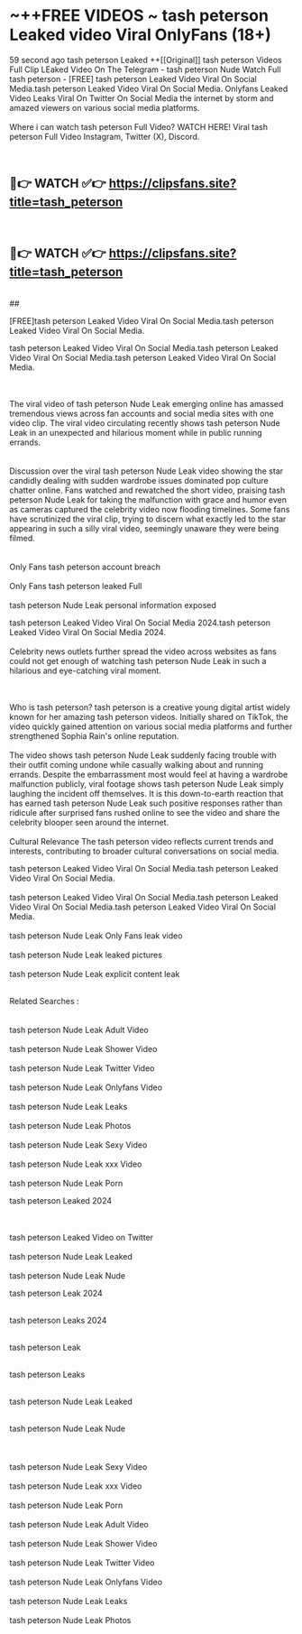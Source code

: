 # ~++FREE VIDEOS ~ tash peterson Leaked video Viral OnlyFans (18+)<br>


59 second ago tash peterson Leaked ++[[Original]] tash peterson Videos Full Clip LEaked Video On The Telegram  - tash peterson Nude  Watch Full tash peterson - [FREE] tash peterson Leaked Video Viral On Social Media.tash peterson Leaked Video Viral On Social Media.   Onlyfans Leaked Video Leaks Viral On Twitter On Social Media the internet by storm and amazed viewers on various social media platforms. <br><br>
Where i can watch tash peterson Full Video? WATCH HERE! Viral tash peterson Full Video Instagram, Twitter (X), Discord. <br>


 <br>

##  🔴👉 WATCH ✅👉  <a href="https://clipsfans.site?title=tash_peterson&ref=git">https://clipsfans.site?title=tash_peterson</a> <br>
  <br>

##  🔴👉 WATCH ✅👉  <a href="https://clipsfans.site?title=tash_peterson&ref=git">https://clipsfans.site?title=tash_peterson</a> <br>
  <br>
  ##



[FREE]tash peterson Leaked Video Viral On Social Media.tash peterson Leaked Video Viral On Social Media. <br>

tash peterson Leaked Video Viral On Social Media.tash peterson Leaked Video Viral On Social Media.tash peterson Leaked Video Viral On Social Media. <br>


  <br>

  <br>
The viral video of tash peterson Nude Leak emerging online has amassed tremendous views across fan accounts and social media sites with one video clip. The viral video circulating recently shows tash peterson Nude Leak in an unexpected and hilarious moment while in public running errands.<br>
<br>


<br>
Discussion over the viral tash peterson Nude Leak video showing the star candidly dealing with sudden wardrobe issues dominated pop culture chatter online. Fans watched and rewatched the short video, praising tash peterson Nude Leak for taking the malfunction with grace and humor even as cameras captured the celebrity video now flooding timelines. Some fans have scrutinized the viral clip, trying to discern what exactly led to the star appearing in such a silly viral video, seemingly unaware they were being filmed.<br>
<br>
<br> 
Only Fans tash peterson account breach<br>
<br>
Only Fans tash peterson leaked Full <br>
<br>
tash peterson Nude Leak personal information exposed<br>

tash peterson Leaked Video Viral On Social Media 2024.tash peterson Leaked Video Viral On Social Media 2024. <br>
<br>
Celebrity news outlets further spread the video across websites as fans could not get enough of watching tash peterson Nude Leak in such a hilarious and eye-catching viral moment.<br>
<br>

<br>
Who is tash peterson? tash peterson is a creative young digital artist widely known for her amazing tash peterson videos. Initially shared on TikTok, the video quickly gained attention on various social media platforms and further strengthened Sophia Rain's online reputation.<br>
<br>
The video shows tash peterson Nude Leak suddenly facing trouble with their outfit coming undone while casually walking about and running errands. Despite the embarrassment most would feel at having a wardrobe malfunction publicly, viral footage shows tash peterson Nude Leak simply laughing the incident off themselves. It is this down-to-earth reaction that has earned tash peterson Nude Leak such positive responses rather than ridicule after surprised fans rushed online to see the video and share the celebrity blooper seen around the internet.<br>
<br>
Cultural Relevance The tash peterson video reflects current trends and interests, contributing to broader cultural conversations on social media.<br>

tash peterson Leaked Video Viral On Social Media.tash peterson Leaked Video Viral On Social Media.<br>
<br>
tash peterson Leaked Video Viral On Social Media.tash peterson Leaked Video Viral On Social Media.tash peterson Leaked Video Viral On Social Media.<br>
<br>
tash peterson Nude Leak Only Fans leak video<br>
<br>
tash peterson Nude Leak leaked pictures<br>
<br>
tash peterson Nude Leak explicit content leak<br>


<br>
Related Searches :<br>
<br>

<br>
tash peterson Nude Leak Adult Video<br>
<br>
tash peterson Nude Leak Shower Video<br>
<br>
tash peterson Nude Leak Twitter Video<br>
<br>
tash peterson Nude Leak Onlyfans Video<br>
<br>
tash peterson Nude Leak Leaks<br>
<br>
tash peterson Nude Leak Photos<br>

<br>
tash peterson Nude Leak Sexy Video<br>
<br>
tash peterson Nude Leak xxx Video<br>
<br>
tash peterson Nude Leak Porn<br>

tash peterson  Leaked 2024 <br> <br>
<br>

tash peterson Leaked Video on Twitter <br>
<br>
tash peterson Nude Leak Leaked<br>
<br>
tash peterson Nude Leak Nude<br>


tash peterson  Leak 2024 <br> <br>



tash peterson  Leaks 2024 <br> <br>



 
tash peterson  Leak<br> <br>



tash peterson  Leaks<br> <br>


tash peterson Nude Leak Leaked<br> <br>

tash peterson Nude Leak Nude<br> <br>
<br> <br>
tash peterson Nude Leak Sexy Video
<br> <br>
tash peterson Nude Leak xxx Video
<br> <br>
tash peterson Nude Leak Porn
<br> <br>
tash peterson Nude Leak Adult Video
<br> <br>
tash peterson Nude Leak Shower Video
<br> <br>
tash peterson Nude Leak Twitter Video
<br> <br>
tash peterson Nude Leak Onlyfans Video
<br> <br>
tash peterson Nude Leak Leaks
<br> <br>
tash peterson Nude Leak Photos






</p>




 



</p>










